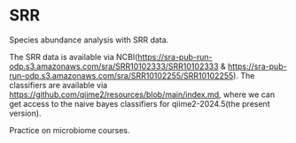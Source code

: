 # SRR
Species abundance analysis with SRR data. 

The SRR data is available via NCBI(https://sra-pub-run-odp.s3.amazonaws.com/sra/SRR10102333/SRR10102333 & https://sra-pub-run-odp.s3.amazonaws.com/sra/SRR10102255/SRR10102255).
The classifiers are available via https://github.com/qiime2/resources/blob/main/index.md, where we can get access to the naive bayes classifiers for qiime2-2024.5(the present version).

Practice on microbiome courses.
